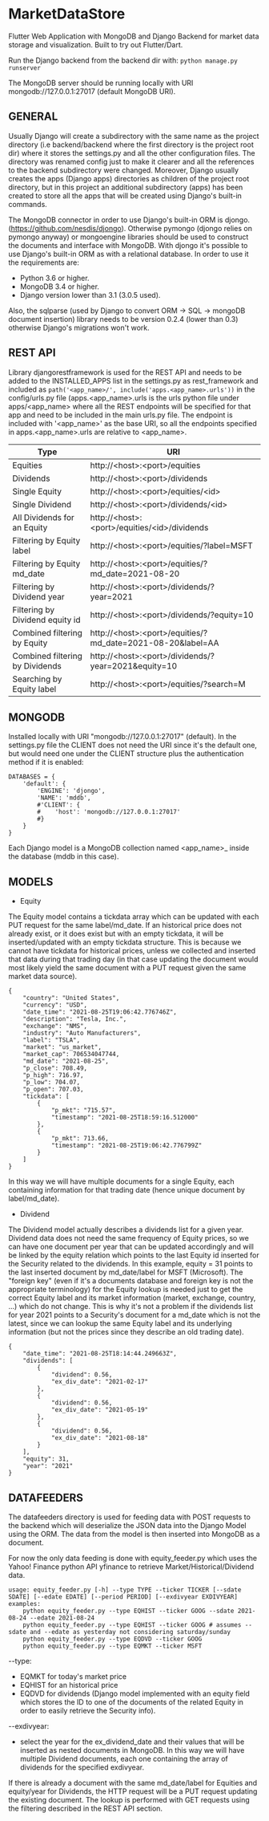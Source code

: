 # MarketDataStore
Flutter Web Application with MongoDB and Django Backend for market data storage and visualization. Built to try out Flutter/Dart.

Run the Django backend from the backend dir with: `python manage.py runserver`

The MongoDB server should be running locally with URI mongodb://127.0.0.1:27017 (default MongoDB URI).

## GENERAL
Usually Django will create a subdirectory with the same name as the project directory (i.e backend/backend where the first directory is the project root dir) where it stores the settings.py and all the other configuration files. The directory was renamed config just to make it clearer and all the references to the backend subdirectory were changed. Moreover, Django usually creates the apps (Django apps) directories as children of the project root directory, but in this project an additional subdirectory (apps) has been created to store all the apps that will be created using Django's built-in commands.

The MongoDB connector in order to use Django's built-in ORM is djongo. (https://github.com/nesdis/djongo). Otherwise pymongo (djongo relies on pymongo anyway) or mongoengine libraries should be used to construct the documents and interface with MongoDB. With djongo it's possible to use Django's built-in ORM as with a relational database.
In order to use it the requirements are:
- Python 3.6 or higher.
- MongoDB 3.4 or higher.
- Django version lower than 3.1 (3.0.5 used).

Also, the sqlparse (used by Django to convert ORM -> SQL -> mongoDB document insertion) library needs to be version 0.2.4 (lower than 0.3) otherwise Django's migrations won't work.

## REST API
Library djangorestframework is used for the REST API and needs to be added to the INSTALLED_APPS list in the settings.py as rest_framework and included as `path('<app_name>/', include('apps.<app_name>.urls'))` in the config/urls.py file (apps.<app_name>.urls is the urls python file under apps/<app_name> where all the REST endpoints will be specified for that app and need to be included in the main urls.py file. The endpoint is included with '<app_name>' as the base URI, so all the endpoints specified in apps.<app_name>.urls are relative to <app_name>.

| Type                              | URI                                                            |
| --------------------------------- | -------------------------------------------------------------- |
| Equities                          | http://\<host\>:\<port\>/equities                              |
| Dividends                         | http://\<host\>:\<port\>/dividends                             |
| Single Equity                     | http://\<host\>:\<port\>/equities/\<id\>                       |
| Single Dividend                   | http://\<host\>:\<port\>/dividends/\<id\>                      |
| All Dividends for an Equity       | http://\<host\>:\<port\>/equities/\<id\>/dividends             |
| Filtering by Equity label         | http://\<host\>:\<port\>/equities/?label=MSFT                  |
| Filtering by Equity md_date       | http://\<host\>:\<port\>/equities/?md_date=2021-08-20          |
| Filtering by Dividend year        | http://\<host\>:\<port\>/dividends/?year=2021                  |
| Filtering by Dividend equity id   | http://\<host\>:\<port\>/dividends/?equity=10                  |
| Combined filtering by Equity      | http://\<host\>:\<port\>/equities/?md_date=2021-08-20&label=AA |
| Combined filtering by Dividends   | http://\<host\>:\<port\>/dividends/?year=2021&equity=10        |
| Searching by Equity label         | http://\<host\>:\<port\>/equities/?search=M                    | 

## MONGODB
Installed locally with URI "mongodb://127.0.0.1:27017" (default).
In the settings.py file the CLIENT does not need the URI since it's the default one, but would need one under the CLIENT structure plus the authentication method if it is enabled:

```
DATABASES = {
    'default': {
        'ENGINE': 'djongo',
        'NAME': 'mddb',
        #'CLIENT': {
        #    'host': 'mongodb://127.0.0.1:27017'
        #}
    }
}
```

Each Django model is a MongoDB collection named <app_name>_<model> inside the database (mddb in this case).

## MODELS

- Equity

The Equity model contains a tickdata array which can be updated with each PUT request for the same label/md_date.
If an historical price does not already exist,  or it does exist but with an empty tickdata, it will be inserted/updated with an empty tickdata structure.
This is because we cannot have tickdata for historical prices, unless we collected and inserted that data during that trading day (in that case updating the document would most likely yield the same document with a PUT request given the same market data source).

```
{
    "country": "United States",
    "currency": "USD",
    "date_time": "2021-08-25T19:06:42.776746Z",
    "description": "Tesla, Inc.",
    "exchange": "NMS",
    "industry": "Auto Manufacturers",
    "label": "TSLA",
    "market": "us_market",
    "market_cap": 706534047744,
    "md_date": "2021-08-25",
    "p_close": 708.49,
    "p_high": 716.97,
    "p_low": 704.07,
    "p_open": 707.03,
    "tickdata": [
        {
            "p_mkt": "715.57",
            "timestamp": "2021-08-25T18:59:16.512000"
        },
        {
            "p_mkt": 713.66,
            "timestamp": "2021-08-25T19:06:42.776799Z"
        }
    ]
}
```

In this way we will have multiple documents for a single Equity, each containing information for that trading date (hence unique document by label/md_date).

- Dividend

The Dividend model actually describes a dividends list for a given year. Dividend data does not need the same frequency of Equity prices, so we can have one document per year that can be updated accordingly and will be linked by the equity relation which points to the last Equity id inserted for the Security related to the dividends. In this example, equity = 31 points to the last inserted document by md_date/label for MSFT (Microsoft). The "foreign key" (even if it's a documents database and foreign key is not the appropriate terminology) for the Equity lookup is needed just to get the correct Equity label and its market information (market, exchange, country, ...) which do not change. This is why it's not a problem if the dividends list for year 2021 points to a Security's document for a md_date which is not the latest, since we can lookup the same Equity label and its underlying information (but not the prices since they describe an old trading date).

```
{
    "date_time": "2021-08-25T18:14:44.249663Z",
    "dividends": [
        {
            "dividend": 0.56,
            "ex_div_date": "2021-02-17"
        },
        {
            "dividend": 0.56,
            "ex_div_date": "2021-05-19"
        },
        {
            "dividend": 0.56,
            "ex_div_date": "2021-08-18"
        }
    ],
    "equity": 31,
    "year": "2021"
}
```

## DATAFEEDERS
The datafeeders directory is used for feeding data with POST requests to the backend which will deserialize the JSON data into the Django Model using the ORM. The data from the model is then inserted into MongoDB as a document.

For now the only data feeding is done with equity_feeder.py which uses the Yahoo! Finance python API yfinance to retrieve Market/Historical/Dividend data.

```
usage: equity_feeder.py [-h] --type TYPE --ticker TICKER [--sdate SDATE] [--edate EDATE] [--period PERIOD] [--exdivyear EXDIVYEAR]
examples:
    python equity_feeder.py --type EQHIST --ticker GOOG --sdate 2021-08-24 --edate 2021-08-24
    python equity_feeder.py --type EQHIST --ticker GOOG # assumes --sdate and --edate as yesterday not considering saturday/sunday
    python equity_feeder.py --type EQDVD --ticker GOOG
    python equity_feeder.py --type EQMKT --ticker MSFT
```

--type: 
- EQMKT for today's market price
- EQHIST for an historical price
- EQDVD for dividends (Django model implemented with an equity field which stores the ID to one of the documents of the related Equity in order to easily retrieve the Security info).

--exdivyear:
- select the year for the ex_dividend_date and their values that will be inserted as nested documents in MongoDB. In this way we will have multiple Dividend documents, each one containing the array of dividends for the specified exdivyear.

If there is already a document with the same md_date/label for Equities and equity/year for Dividends, the HTTP request will be a PUT request updating the existing document. The lookup is performed with GET requests using the filtering described in the REST API section.